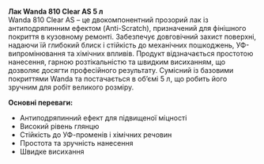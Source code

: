 **Лак Wanda 810 Clear AS 5 л**  
Wanda 810 Clear AS – це двокомпонентний прозорий лак із антиподряпинним ефектом (Anti-Scratch), призначений для фінішного покриття в кузовному ремонті. Забезпечує довговічний захист поверхні, надаючи їй глибокий блиск і стійкість до механічних пошкоджень, УФ-випромінювання та хімічних впливів. Продукт відзначається простотою нанесення, гарною розтікальністю та швидким висиханням, що дозволяє досягти професійного результату. Сумісний із базовими покриттями Wanda та постачається в об’ємі 5 л, що робить його зручним для робіт великого розміру.

**Основні переваги:**
- Антиподряпинний ефект для підвищеної міцності
- Високий рівень глянцю
- Стійкість до УФ-променів і хімічних речовин
- Простота та зручність нанесення
- Швидке висихання